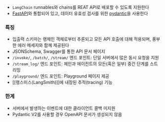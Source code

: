 - `LangChain` runnables와 chains를 REAT API로 배포할 수 있도록 지원한다
- [FastAPI](https://fastapi.tiangolo.com/)와 통합되어 있고, 데이터 유효성 검사를 위한 [pydantic](https://docs.pydantic.dev/latest/)을 사용한다

### 특징
- 입출력 스키마는 랭체인 객체로부터 추론되고 모든 API 호출에 대해 적용되며, 풍부한 에러 메세지와 함께 제공된다
- JSONSchema, Swagger를 통한 API 문서 페이지
- `/invoke/`, `/batch/`, `/stream/` 엔드 포인트: 단일 서버에서 많은 동시 요청을 지원
- `/stream_log/` 엔드 포인트: 체인과 에이전트의 모든(혹은 일부) 중간 단계를 스트리밍
- `/playground/` 엔드 포인트: Playground 페이지 제공
- [[랭스미스(LangSmith)]]에 내장된 추적(tracing) 기능

### 한계
- 서버에서 발생하는 이벤트에 대한 클라이언트 콜백 미지원
- Pydantic V2를 사용할 경우 OpenAPI 문서가 생성되지 않음
